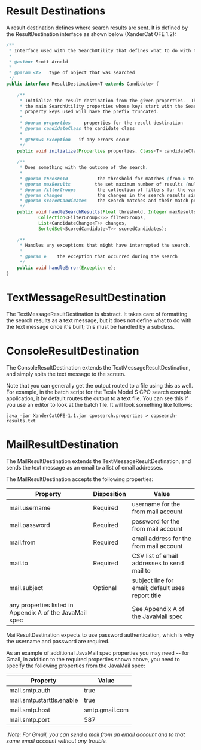 # Result Destinations

A result destination defines where search results are sent.  It is defined by the ResultDestination interface as shown below (XanderCat OFE 1.2):

```java
/**
 * Interface used with the SearchUtility that defines what to do with the search results.
 * 
 * @author Scott Arnold
 *
 * @param <T>   type of object that was searched
 */
public interface ResultDestination<T extends Candidate> {
	
	/**
	 * Initialize the result destination from the given properties.  The properties will be a subset of
	 * the main SearchUtility properties whose keys start with the SearchUtility.RESULT_DESTINATION_PROPERTY_PREFIX;
	 * property keys used will have the prefix truncated.
	 * 
	 * @param properties     properties for the result destination
	 * @param candidateClass the candidate class
	 * 
	 * @throws Exception   if any errors occur
	 */	
	public void initialize(Properties properties, Class<T> candidateClass) throws Exception;
	
	/**
	 * Does something with the outcome of the search.
	 * 
	 * @param threshold           the threshold for matches (from 0 to 1; a percentage; null for no threshold)
	 * @param maxResults         the set maximum number of results (null for no maximum)
	 * @param filterGroups        the collection of filters for the various fields
	 * @param changes             the changes in the search results since the last run of the search
	 * @param scoredCandidates    the search matches and their match percentages
	 */
	public void handleSearchResults(Float threshold, Integer maxResults, 
			Collection<FilterGroup<?>> filterGroups, 
			List<CandidateChange<T>> changes, 
			SortedSet<ScoredCandidate<T>> scoredCandidates);
	
	/**
	 * Handles any exceptions that might have interrupted the search.  
	 * 
	 * @param e    the exception that occurred during the search
	 */
	public void handleError(Exception e);
}
```

# TextMessageResultDestination

The TextMessageResultDestination is abstract.  It takes care of formatting the search results as a text message, but it does not define what to do with the text message once it's built; this must be handled by a subclass.

# ConsoleResultDestination

The ConsoleResultDestination extends the TextMessageResultDestination, and simply spits the text message to the screen.  

Note that you can generally get the output routed to a file using this as well.  For example, in the batch script for the Tesla Model S CPO search example application, it by default routes the output to a text file.  You can see this if you use an editor to look at the batch file.  It will look something like follows:

`java -jar XanderCatOFE-1.1.jar cposearch.properties > copsearch-results.txt`

# MailResultDestination

The MailResultDestination extends the TextMessageResultDestination, and sends the text message as an email to a list of email addresses.

The MailResultDestination accepts the following properties:

| Property | Disposition | Value |
| --- | --- | --- |
| mail.username | Required | username for the from mail account |
| mail.password | Required | password for the from mail account |
| mail.from | Required | email address for the from mail account |
| mail.to | Required | CSV list of email addresses to send mail to |
| mail.subject | Optional | subject line for email; default uses report title |
| any properties listed in Appendix A of the JavaMail spec | | See Appendix A of the JavaMail spec |

MailResultDestination expects to use password authentication, which is why the username and password are required.

As an example of additional JavaMail spec properties you may need -- for Gmail, in addition to the required properties shown above, you need to specify the following properties from the JavaMail spec:

| Property | Value |
| --- | --- |
| mail.smtp.auth | true |
| mail.smtp.starttls.enable | true |
| mail.smtp.host | smtp.gmail.com |
| mail.smtp.port | 587 |

:_Note:  For Gmail, you can send a mail from an email account and to that same email account without any trouble._


